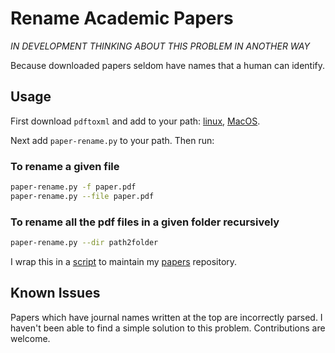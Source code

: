 Rename Academic Papers
======================
*IN DEVELOPMENT*
*THINKING ABOUT THIS PROBLEM IN ANOTHER WAY*


Because downloaded papers seldom have names that a human can identify.

Usage
-----

First download `pdftoxml` and add to your path: [linux](https://dl.dropboxusercontent.com/u/60488479/pdftoxml), [MacOS](https://copy.com/6K03EC93XTxirs4l).

Next add `paper-rename.py` to your path. Then run:

### To rename a given file
```sh
paper-rename.py -f paper.pdf
paper-rename.py --file paper.pdf
```
### To rename all the pdf files in a given folder recursively
```sh
paper-rename.py --dir path2folder
```

I wrap this in a [script](https://github.com/rejuvyesh/Scripts/blob/master/paper) to maintain my [papers](http://github.com/rejuvyesh/papers) repository.


Known Issues
------------

Papers which have journal names written at the top are incorrectly parsed. I haven't been able to find a simple solution to this problem. Contributions are welcome.
